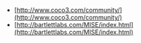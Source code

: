* [http://www.coco3.com/community/](http://www.coco3.com/community/)
* [http://bartlettlabs.com/MISE/index.html](http://bartlettlabs.com/MISE/index.html)